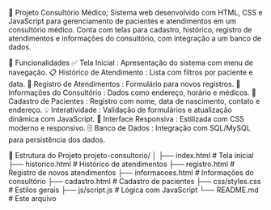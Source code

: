 🏥 Projeto Consultório Médico;
Sistema web desenvolvido com HTML, CSS e JavaScript para gerenciamento de pacientes e atendimentos em um consultório médico. Conta com telas para cadastro, histórico, registro de atendimentos e informações do consultório, com integração a um banco de dados.

🔧 Funcionalidades
✅ Tela Inicial : Apresentação do sistema com menu de navegação.
📋 Histórico de Atendimento : Lista com filtros por paciente e data.
📝 Registro de Atendimentos : Formulário para novos registros.
📖 Informações do Consultório : Dados como endereço, horário e médicos.
👥 Cadastro de Pacientes : Registro com nome, data de nascimento, contato e endereço.
💡 Interatividade : Validação de formulários e atualização dinâmica com JavaScript.
🎨 Interface Responsiva : Estilizada com CSS moderno e responsivo.
🗄️ Banco de Dados : Integração com SQL/MySQL para persistência dos dados.

📁 Estrutura do Projeto
projeto-consultorio/
│
├── index.html          # Tela inicial
├── historico.html      # Histórico de atendimentos
├── registro.html       # Registro de novos atendimentos
├── informacoes.html    # Informações do consultório
├── cadastro.html       # Cadastro de pacientes
├── css/styles.css      # Estilos gerais
├── js/script.js        # Lógica com JavaScript
└── README.md           # Este arquivo
